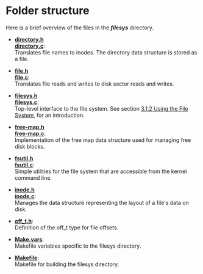 # Folder structure
Here is a brief overview of the files in the ***filesys*** directory.

- [**directory.h**](directory.h)<br>
  [**directory.c**](directory.c):<br>
Translates file names to inodes. The directory data structure is stored as a file.

- [**file.h**](file.h)<br>
  [**file.c**](file.c):<br>
Translates file reads and writes to disk sector reads and writes.

- [**filesys.h**](filesys.h)<br>
  [**filesys.c**](filesys.c):<br>
Top-level interface to the file system. See section [3.1.2 Using the File System](https://web.stanford.edu/class/cs140/projects/pintos/pintos_3.html#SEC35), for an introduction.

- [**free-map.h**](free-map.h)<br>
  [**free-map.c**](free-map.c):<br>
Implementation of the free map data structure used for managing free disk blocks.

- [**fsutil.h**](fsutil.h)<br>
  [**fsutil.c**](fsutil.c):<br>
Simple utilities for the file system that are accessible from the kernel command line.

- [**inode.h**](inode.h)<br>
  [**inode.c**](inode.c):<br>
Manages the data structure representing the layout of a file's data on disk.

- [**off_t.h**](off_t.h):<br>
Definition of the off_t type for file offsets.

- [**Make.vars**](Make.vars):<br>
Makefile variables specific to the filesys directory.

- [**Makefile**](Makefile):<br>
Makefile for building the filesys directory.